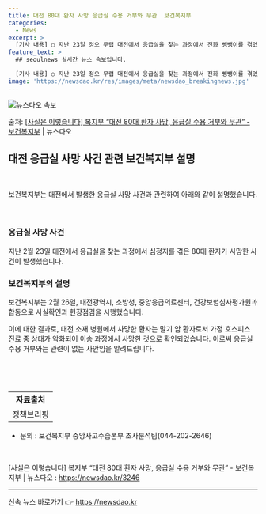 ```yaml
---
title: 대전 80대 환자 사망 응급실 수용 거부와 무관  보건복지부
categories:
  - News
excerpt: >
  [기사 내용] ○ 지난 23일 정오 무렵 대전에서 응급실을 찾는 과정에서 전화 뺑뺑이를 겪었던 80대 심정지…
feature_text: >
  ## seoulnews 실시간 뉴스 속보입니다.

  [기사 내용] ○ 지난 23일 정오 무렵 대전에서 응급실을 찾는 과정에서 전화 뺑뺑이를 겪었던 80대 심정지…
image: 'https://newsdao.kr/res/images/meta/newsdao_breakingnews.jpg'
---
```


![뉴스다오 속보](https://newsdao.kr/res/images/meta/newsdao_breakingnews.jpg)

<p>출처: <a href="https://newsdao.kr/3246" rel="dofollow">[사실은 이렇습니다] 복지부 “대전 80대 환자 사망, 응급실 수용 거부와 무관” - 보건복지부</a> | 뉴스다오</p>

<h2 data-ke-size="size26">대전 응급실 사망 사건 관련 보건복지부 설명</h2>
<p data-ke-size="size16">&nbsp;</p>
보건복지부는 대전에서 발생한 응급실 사망 사건과 관련하여 아래와 같이 설명했습니다.
<p data-ke-size="size16">&nbsp;</p>

<h3>응급실 사망 사건</h3>
<p data-ke-size="size16">지난 2월 23일 대전에서 응급실을 찾는 과정에서 심정지를 겪은 80대 환자가 사망한 사건이 발생했습니다.</p>

<h3>보건복지부의 설명</h3>
<p data-ke-size="size16">보건복지부는 2월 26일, 대전광역시, 소방청, 중앙응급의료센터, 건강보험심사평가원과 합동으로 사실확인과 현장점검을 시행했습니다.</p>
<p data-ke-size="size16">이에 대한 결과로, 대전 소재 병원에서 사망한 환자는 말기 암 환자로서 가정 호스피스 진료 중 상태가 악화되어 이송 과정에서 사망한 것으로 확인되었습니다. 이로써 응급실 수용 거부와는 관련이 없는 사안임을 알려드립니다.</p>

<p data-ke-size="size16">&nbsp;</p>
<p data-ke-size="size16">&nbsp;</p>

<table>
<tbody>
<tr>
<td style="text-align: center; height: 17px;"><b>자료출처</b></td>
</tr>
<tr>
<td style="text-align: center; height: 17px;">정책브리핑 </td>
</tr>
</tbody>
</table>
<ul>
<li>문의 : 보건복지부 중앙사고수습본부 조사분석팀(044-202-2646)</li>
</ul>
<p data-ke-size="size16">&nbsp;</p>
<p data-ke-size="size16">[사실은 이렇습니다] 복지부 “대전 80대 환자 사망, 응급실 수용 거부와 무관” - 보건복지부 | 뉴스다오  : <a href="https://newsdao.kr/3246">https://newsdao.kr/3246</a></p>
<hr> 

신속 뉴스 바로가기 👉 <a href="https://newsdao.kr" rel="dofollow">https://newsdao.kr</a>


